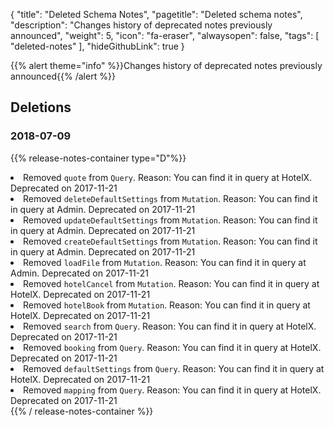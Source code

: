 {
	"title": "Deleted Schema Notes",
	"pagetitle": "Deleted schema notes",
	"description": "Changes history of deprecated notes previously announced",
	"weight": 5,
	"icon": "fa-eraser",
	"alwaysopen": false,
	"tags": [
		"deleted-notes"
	],
	"hideGithubLink": true
}

{{% alert theme="info" %}}Changes history of deprecated notes previously announced{{% /alert %}}

## Deletions
### 2018-07-09
{{% release-notes-container type="D"%}}
<li>Removed <code>quote</code> from <code>Query</code>. Reason: You can find it in query at HotelX. Deprecated on 2017-11-21</li>
<li>Removed <code>deleteDefaultSettings</code> from <code>Mutation</code>. Reason: You can find it in query at Admin. Deprecated on 2017-11-21</li>
<li>Removed <code>updateDefaultSettings</code> from <code>Mutation</code>. Reason: You can find it in query at Admin. Deprecated on 2017-11-21</li>
<li>Removed <code>createDefaultSettings</code> from <code>Mutation</code>. Reason: You can find it in query at Admin. Deprecated on 2017-11-21</li>
<li>Removed <code>loadFile</code> from <code>Mutation</code>. Reason: You can find it in query at Admin. Deprecated on 2017-11-21</li>
<li>Removed <code>hotelCancel</code> from <code>Mutation</code>. Reason: You can find it in query at HotelX. Deprecated on 2017-11-21</li>
<li>Removed <code>hotelBook</code> from <code>Mutation</code>. Reason: You can find it in query at HotelX. Deprecated on 2017-11-21</li>
<li>Removed <code>search</code> from <code>Query</code>. Reason: You can find it in query at HotelX. Deprecated on 2017-11-21</li>
<li>Removed <code>booking</code> from <code>Query</code>. Reason: You can find it in query at HotelX. Deprecated on 2017-11-21</li>
<li>Removed <code>defaultSettings</code> from <code>Query</code>. Reason: You can find it in query at HotelX. Deprecated on 2017-11-21</li>
<li>Removed <code>mapping</code> from <code>Query</code>. Reason: You can find it in query at HotelX. Deprecated on 2017-11-21</li>
{{% / release-notes-container %}}